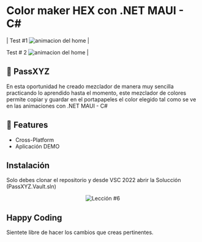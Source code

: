 # Color maker HEX con .NET MAUI - C#

| Test #1                                                                                  <img src="ColorHEX\imgReadme\GIf-1.gif" alt="animacion del home" /> |

Test # 2                                                                                  <img src="ColorHEX\imgReadme\GIf-2.gif" alt="animacion del home" /> |




## 🚀 PassXYZ

En esta oportunidad he creado mezclador de manera muy sencilla practicando lo aprendido hasta el momento, este mezclador de colores permite copiar y guardar en el portapapeles el color elegido tal como se ve en las animaciones con .NET MAUI - C#

## 💯 Features

- Cross-Platform
- Aplicación DEMO

## Instalación

Solo debes clonar el repositorio y desde VSC 2022 abrir la Solucción (PassXYZ.Vault.sln)

<p align="center">
  <img src="https://i.ibb.co/CPp0nX5/copiar-repo.gif" alt="Lección #6" />
</p>


## Happy Coding

Sientete libre de hacer los cambios que creas pertinentes.
